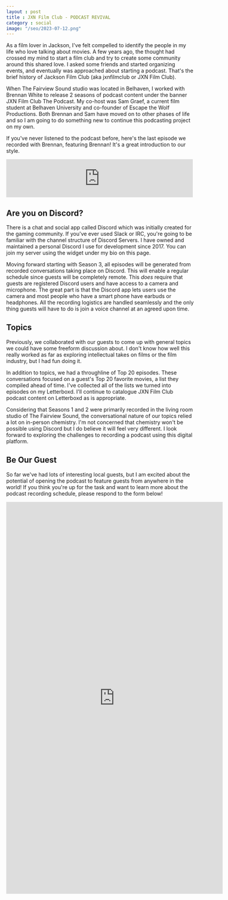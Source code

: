 ```yaml
---
layout : post
title : JXN Film Club - PODCAST REVIVAL
category : social
image: "/seo/2023-07-12.png"
---
```


As a film lover in Jackson, I've felt compelled to identify the people in my life who love talking about movies. A few years ago, the thought had crossed my mind to start a film club and try to create some community around this shared love. I asked some friends and started organizing events, and eventually was approached about starting a podcast. That's the brief history of Jackson Film Club (aka jxnfilmclub or JXN Film Club).

When The Fairview Sound studio was located in Belhaven, I worked with Brennan White to release 2 seasons of podcast content under the banner JXN Film Club The Podcast. My co-host was Sam Graef, a current film student at Belhaven University and co-founder of Escape the Wolf Productions. Both Brennan and Sam have moved on to other phases of life and so I am going to do something new to continue this podcasting project on my own.

If you've never listened to the podcast before, here's the last episode we recorded with Brennan, featuring Brennan! It's a great introduction to our style.

<iframe src="https://podcasters.spotify.com/pod/show/jxnfilmclub/embed/episodes/Top-20-Breakdown-Brennan-White-e1j0dur/a-a803kva" height="102px" width="500" frameborder="0" scrolling="no"></iframe>

## Are you on Discord?

There is a chat and social app called Discord which was initially created for the gaming community. If you've ever used Slack or IRC, you're going to be familiar with the channel structure of Discord Servers. I have owned and maintained a personal Discord I use for development since 2017. You can join my server using the widget under my bio on this page.

Moving forward starting with Season 3, all episodes will be generated from recorded conversations taking place on Discord. This will enable a regular schedule since guests will be completely remote. This *does* require that guests are registered Discord users and have access to a camera and microphone. The great part is that the Discord app lets users use the camera and most people who have a smart phone have earbuds or headphones. All the recording logistics are handled seamlessly and the only thing guests will have to do is join a voice channel at an agreed upon time.

## Topics

Previously, we collaborated with our guests to come up with general topics we could have some freeform discussion about. I don't know how well this really worked as far as exploring intellectual takes on films or the film industry, but I had fun doing it.

In addition to topics, we had a throughline of Top 20 episodes. These conversations focused on a guest's Top 20 favorite movies, a list they compiled ahead of time. I've collected all of the lists we turned into episodes on my Letterboxd. I'll continue to catalogue JXN Film Club podcast content on Letterboxd as is appropriate.

Considering that Seasons 1 and 2 were primarily recorded in the living room studio of The Fairview Sound, the conversational nature of our topics relied a lot on in-person chemistry. I'm not concerned that chemistry won't be possible using Discord but I do believe it will feel very different. I look forward to exploring the challenges to recording a podcast using this digital platform.

## Be Our Guest

So far we've had lots of interesting local guests, but I am excited about the potential of opening the podcast to feature guests from anywhere in the world! If you think you're up for the task and want to learn more about the podcast recording schedule, please respond to the form below!

<iframe src="https://docs.google.com/forms/d/e/1FAIpQLSfn3oLmSfwxkBp9DHTkXLoZqI7MKBclvfLAe-NjJl8kORteLA/viewform?embedded=true" width="580" height="1050" frameborder="0" marginheight="0" marginwidth="0">Loading…</iframe>

